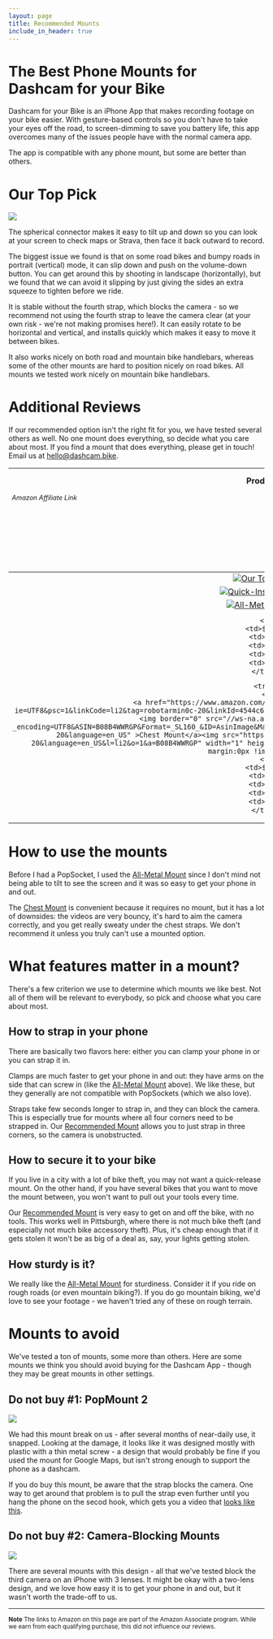 ```yaml
---
layout: page
title: Recommended Mounts
include_in_header: true
---
```


# The Best Phone Mounts for Dashcam for your Bike
Dashcam for your Bike is an iPhone App that makes recording footage on your bike easier.
With gesture-based controls so you don't have to take your eyes off the road, to screen-dimming to save you battery life, this app overcomes many of the issues people have with the normal camera app.

The app is compatible with any phone mount, but some are better than others.

# Our Top Pick

<a href="https://www.amazon.com/gp/product/B079Z1CH9B/ref=as_li_ss_il?ie=UTF8&psc=1&linkCode=li3&tag=robotarmin0c-20&linkId=d3b488df028cb3f0f7c5f76378b37deb&language=en_US" target="_blank"><img border="0" src="//ws-na.amazon-adsystem.com/widgets/q?_encoding=UTF8&ASIN=B079Z1CH9B&Format=_SL250_&ID=AsinImage&MarketPlace=US&ServiceVersion=20070822&WS=1&tag=robotarmin0c-20&language=en_US" ></a><img src="https://ir-na.amazon-adsystem.com/e/ir?t=robotarmin0c-20&language=en_US&l=li3&o=1&a=B079Z1CH9B" width="1" height="1" border="0" alt="" style="border:none !important; margin:0px !important;" />

The spherical connector  makes it easy to tilt up and down so you can look at your screen to check maps or Strava, then face it back outward to record.

The biggest issue we found is that on some road bikes and bumpy roads in portrait (vertical) mode, it can slip down and push on the volume-down button.
You can get around this by shooting in landscape (horizontally), but we found that we can avoid it slipping by just giving the sides an extra squeeze to tighten before we ride.

It is stable without the fourth strap, which blocks the camera - so we recommend not using the fourth strap to leave the camera clear (at your own risk - we're not making promises here!).
It can easily rotate to be horizontal and vertical, and installs quickly which makes it easy to move it between bikes.

It also works nicely on both road and mountain bike handlebars, whereas some of the other mounts are hard to position nicely on road bikes.
All mounts we tested work nicely on mountain bike handlebars.


# Additional Reviews

If our recommended option isn't the right fit for you, we have tested several others as well.
No one mount does everything, so decide what you care about most.
If you find a mount that does everything, please get in touch! Email us at hello@dashcam.bike.

<table style="text-align:center">
    <colgroup>
    <col width="25%" />
    <col width="15%" />
    <col width="15%" />
    <col width="15%" />
    <col width="15%" />
    <col width="15%" />
    </colgroup>
  <thead>
    <tr class="header">
        <th>Product</th>
        <th>Cost</th>
        <th>Tilts</th>
        <th>Strap-free</th>
        <th>Quick-Mount</th>
        <th>Popsocket?</th>
    </tr>
    <tr style="text-align: left; font-size: .8em; font-style: italic; vertical-align: top">
        <td>Amazon Affiliate Link</td>
        <td>Approximate cost, as of October 2020</td>
        <td>Swivels to let you look at your phone, then face it forward again</td>
        <td>Straps can partially block the camera</td>
        <td>Can the phone be attached in under 2 seconds?</td>
        <td>Is it compatible with a Popsocket?</td>
    </tr>
  </thead>
  <tbody>
    <tr>
        <td>
            <a href="https://www.amazon.com/gp/product/B079Z1CH9B/ref=as_li_ss_il?ie=UTF8&psc=1&linkCode=li2&tag=robotarmin0c-20&linkId=0d6c505ada2eb40ca9dfab1d2ce5417a&language=en_US" target="_blank"><img border="0" src="//ws-na.amazon-adsystem.com/widgets/q?_encoding=UTF8&ASIN=B079Z1CH9B&Format=_SL160_&ID=AsinImage&MarketPlace=US&ServiceVersion=20070822&WS=1&tag=robotarmin0c-20&language=en_US" >Our Top Pick</a><img src="https://ir-na.amazon-adsystem.com/e/ir?t=robotarmin0c-20&language=en_US&l=li2&o=1&a=B079Z1CH9B" width="1" height="1" border="0" alt="" style="border:none !important; margin:0px !important;" />
        </td>
        <td>$15</td>
        <td>✅</td>
        <td>✅</td>
        <td>❌</td>
        <td>✅</td>
    </tr>
    <tr>
        <td>
            <a href="https://www.amazon.com/visnfa-Adjustable-Universal-Accessories-Smartphones/dp/B08TWMZFR8/ref=as_li_ss_il?pd_rd_w=kzQ1l&pf_rd_p=eb19c5b7-e15e-4646-8a38-bda700402de6&pf_rd_r=6EYMBHBWZVW24GQWWEYY&pd_rd_r=5118b3e4-0d36-416a-8c41-8a02c7c0418a&pd_rd_wg=iuvZV&pd_rd_i=B08TWMZFR8&psc=1&linkCode=li2&tag=robotarmin0c-20&linkId=1cf4b86caeeaf81d0505d572fa8bb8d4&language=en_US" target="_blank"><img border="0" src="//ws-na.amazon-adsystem.com/widgets/q?_encoding=UTF8&ASIN=B08TWMZFR8&Format=_SL160_&ID=AsinImage&MarketPlace=US&ServiceVersion=20070822&WS=1&tag=robotarmin0c-20&language=en_US" >Quick-Insert Mount</a><img src="https://ir-na.amazon-adsystem.com/e/ir?t=robotarmin0c-20&language=en_US&l=li2&o=1&a=B08TWMZFR8" width="1" height="1" border="0" alt="" style="border:none !important; margin:0px !important;" />
        </td>
        <td>$13</td>
        <td>✅</td>
        <td>✅</td>
        <td>✅</td>
        <td>❌</td>
    </tr>
    <tr>
        <td>
            <a href="https://www.amazon.com/GUB-Motorcycle-Aluminum-Rotation-Adjustable/dp/B07GKT8FBZ/ref=as_li_ss_il?_encoding=UTF8&pd_rd_w=WExxg&pf_rd_p=8b894231-4b84-44da-9446-c27cf0e8abc2&pf_rd_r=7S1SWGQFBXTEPWW6EA5G&pd_rd_r=138ae756-baa5-4b60-8632-c877df877f25&pd_rd_wg=ay0Gv&ref_=nav_youraccount_switchacct&linkCode=li2&tag=robotarmin0c-20&linkId=5b70f71a6ec74f1b2eb5f659cf6b5e1d&language=en_US" target="_blank"><img border="0" src="//ws-na.amazon-adsystem.com/widgets/q?_encoding=UTF8&ASIN=B07GKT8FBZ&Format=_SL160_&ID=AsinImage&MarketPlace=US&ServiceVersion=20070822&WS=1&tag=robotarmin0c-20&language=en_US" >All-Metal Mount</a><img src="https://ir-na.amazon-adsystem.com/e/ir?t=robotarmin0c-20&language=en_US&l=li2&o=1&a=B07GKT8FBZ" width="1" height="1" border="0" alt="" style="border:none !important; margin:0px !important;" />
            
        </td>
        <td>$20</td>
        <td>❌</td>
        <td>✅</td>
        <td>❌</td>
        <td>❌</td>
    </tr>
<!--
    <tr>
        <td>
            <a href="https://www.amazon.com/PopSockets-PopMount-Ride-Scooter-Bicycle/dp/B08P4XJVPL/ref=as_li_ss_il?dchild=1&keywords=pop+mount+2+bike&qid=1633807572&sr=8-1&linkCode=li2&tag=robotarmin0c-20&linkId=687a8bac46954f6a2c12754cb694a5f3&language=en_US" target="_blank"><img border="0" src="//ws-na.amazon-adsystem.com/widgets/q?_encoding=UTF8&ASIN=B08P4XJVPL&Format=_SL160_&ID=AsinImage&MarketPlace=US&ServiceVersion=20070822&WS=1&tag=robotarmin0c-20&language=en_US" >PopMount 2 Ride</a><img src="https://ir-na.amazon-adsystem.com/e/ir?t=robotarmin0c-20&language=en_US&l=li2&o=1&a=B08P4XJVPL" width="1" height="1" border="0" alt="" style="border:none !important; margin:0px !important;" />
            
        </td>
        <td>$25</td>
        <td>✅</td>
        <td>❌</td>
        <td>✅</td>
        <td>✅</td>
    </tr>
-->
    <tr>
        <td>
            <a href="https://www.amazon.com/gp/product/B08B4WWRGP/ref=as_li_ss_il?ie=UTF8&psc=1&linkCode=li2&tag=robotarmin0c-20&linkId=4544c6f053d7b0f7926a6612be5e168f&language=en_US" target="_blank"><img border="0" src="//ws-na.amazon-adsystem.com/widgets/q?_encoding=UTF8&ASIN=B08B4WWRGP&Format=_SL160_&ID=AsinImage&MarketPlace=US&ServiceVersion=20070822&WS=1&tag=robotarmin0c-20&language=en_US" >Chest Mount</a><img src="https://ir-na.amazon-adsystem.com/e/ir?t=robotarmin0c-20&language=en_US&l=li2&o=1&a=B08B4WWRGP" width="1" height="1" border="0" alt="" style="border:none !important; margin:0px !important;" />
        </td>
        <td>$15</td>
        <td>❌</td>
        <td>✅</td>
        <td>✅</td>
        <td>✅</td>
    </tr>
  </tbody>
</table>

# How to use the mounts

Before I had a PopSocket, I used the [All-Metal Mount](https://www.amazon.com/GUB-Motorcycle-Aluminum-Rotation-Adjustable/dp/B07GKT8FBZ/ref=as_li_ss_il?_encoding=UTF8&pd_rd_w=WExxg&pf_rd_p=8b894231-4b84-44da-9446-c27cf0e8abc2&pf_rd_r=7S1SWGQFBXTEPWW6EA5G&pd_rd_r=138ae756-baa5-4b60-8632-c877df877f25&pd_rd_wg=ay0Gv&ref_=nav_youraccount_switchacct&linkCode=li2&tag=robotarmin0c-20&linkId=5b70f71a6ec74f1b2eb5f659cf6b5e1d&language=en_US) since I don't mind not being able to tilt to see the screen and it was so easy to get your phone in and out.

The [Chest Mount](https://www.amazon.com/gp/product/B08B4WWRGP/ref=as_li_ss_il?ie=UTF8&psc=1&linkCode=li2&tag=robotarmin0c-20&linkId=4544c6f053d7b0f7926a6612be5e168f&language=en_US) is convenient because it requires no mount, but it has a lot of downsides: the videos are very bouncy, it's hard to aim the camera correctly, and you get really sweaty under the chest straps. We don't recommend it unless you truly can't use a mounted option.


# What features matter in a mount?

There's a few criterion we use to determine which mounts we like best. Not all of them will be relevant to everybody, so pick and choose what you care about most.

## How to strap in your phone
There are basically two flavors here: either you can clamp your phone in or you can strap it in.

Clamps are much faster to get your phone in and out: they have arms on the side that can screw in (like the [All-Metal Mount](https://www.amazon.com/GUB-Motorcycle-Aluminum-Rotation-Adjustable/dp/B07GKT8FBZ/ref=as_li_ss_il?_encoding=UTF8&pd_rd_w=WExxg&pf_rd_p=8b894231-4b84-44da-9446-c27cf0e8abc2&pf_rd_r=7S1SWGQFBXTEPWW6EA5G&pd_rd_r=138ae756-baa5-4b60-8632-c877df877f25&pd_rd_wg=ay0Gv&ref_=nav_youraccount_switchacct&linkCode=li2&tag=robotarmin0c-20&linkId=5b70f71a6ec74f1b2eb5f659cf6b5e1d&language=en_US) above).
We like these, but they generally are not compatible with PopSockets (which we also love).

Straps take few seconds longer to strap in, and they can block the camera.
This is especially true for mounts where all four corners need to be strapped in.
Our [Recommended Mount](https://www.amazon.com/gp/product/B079Z1CH9B/ref=as_li_ss_il?ie=UTF8&psc=1&linkCode=li2&tag=robotarmin0c-20&linkId=0d6c505ada2eb40ca9dfab1d2ce5417a&language=en_US) allows you to just strap in three corners, so the camera is unobstructed.

## How to secure it to your bike
If you live in a city with a lot of bike theft, you may not want a quick-release mount.
On the other hand, if you have several bikes that you want to move the mount between, you won't want to pull out your tools every time.

Our [Recommended Mount](https://www.amazon.com/gp/product/B079Z1CH9B/ref=as_li_ss_il?ie=UTF8&psc=1&linkCode=li2&tag=robotarmin0c-20&linkId=0d6c505ada2eb40ca9dfab1d2ce5417a&language=en_US) is very easy to get on and off the bike, with no tools.
This works well in Pittsburgh, where there is not much bike theft (and especially not much bike accessory theft).
Plus, it's cheap enough that if it gets stolen it won't be as big of a deal as, say, your lights getting stolen.


## How sturdy is it?
We really like the [All-Metal Mount](https://www.amazon.com/GUB-Motorcycle-Aluminum-Rotation-Adjustable/dp/B07GKT8FBZ/ref=as_li_ss_il?_encoding=UTF8&pd_rd_w=WExxg&pf_rd_p=8b894231-4b84-44da-9446-c27cf0e8abc2&pf_rd_r=7S1SWGQFBXTEPWW6EA5G&pd_rd_r=138ae756-baa5-4b60-8632-c877df877f25&pd_rd_wg=ay0Gv&ref_=nav_youraccount_switchacct&linkCode=li2&tag=robotarmin0c-20&linkId=5b70f71a6ec74f1b2eb5f659cf6b5e1d&language=en_US) for sturdiness. Consider it if you ride on rough roads (or even mountain biking?).
If you do go mountain biking, we'd love to see your footage - we haven't tried any of these on rough terrain.


# Mounts to avoid

We've tested a ton of mounts, some more than others. Here are some mounts we think you should avoid buying for the Dashcam App - though they may be great mounts in other settings.

## Do not buy #1: PopMount 2
<a href="https://www.amazon.com/PopSockets-PopMount-Ride-Scooter-Bicycle/dp/B08P4XJVPL/ref=as_li_ss_il?dchild=1&keywords=pop+mount+2+bike&qid=1633807572&sr=8-1&linkCode=li2&tag=robotarmin0c-20&linkId=687a8bac46954f6a2c12754cb694a5f3&language=en_US" target="_blank"><img border="0" src="//ws-na.amazon-adsystem.com/widgets/q?_encoding=UTF8&ASIN=B08P4XJVPL&Format=_SL160_&ID=AsinImage&MarketPlace=US&ServiceVersion=20070822&WS=1&tag=robotarmin0c-20&language=en_US" ></a><img src="https://ir-na.amazon-adsystem.com/e/ir?t=robotarmin0c-20&language=en_US&l=li2&o=1&a=B08P4XJVPL" width="1" height="1" border="0" alt="" style="border:none !important; margin:0px !important;" />

We had this mount break on us - after several months of near-daily use, it snapped.
Looking at the damage, it looks like it was designed mostly with plastic with a thin metal screw - a design that would probably be fine if you used the mount for Google Maps, but isn't strong enough to support the phone as a dashcam.

If you do buy this mount, be aware that the strap blocks the camera.
One way to get around that problem is to pull the strap even further until you hang the phone on the secod hook, which gets you a video that [looks like this](https://twitter.com/DashcamBike/status/1448636353948880900?s=20).


## Do not buy #2: Camera-Blocking Mounts
<a href="https://www.amazon.com/Motorcycle-Bicycle-Handlebar-Universal-Adjustable/dp/B098R19S3X/ref=as_li_ss_il?keywords=Motorcycle+Phone+Mount+Holder+Bike+Phone+Mount+Cell+Phone+Mount+Holder+for+Bike+Bicycle+Sport+Road+Bike+Handlebar+Universal+360+Adjustable+for+iPhone+12+11+xr+Pro+Max+All+Phones&qid=1636673275&qsid=131-2770754-2039666&sr=8-3&sres=B098R19S3X,B07M7TK3NJ,B01LWDCSIZ,B08R8MZYMH,B085DMV7XD,B08ZSPW3NF,B07GKT8FBZ,B089SHV1JH,B087CKZT2C,B01ICAI44S,B07PVMV49J,B08ZSNZ681,B075WPLYGM,B075WFRSVF,B015UIPMH2,B07S8G7NK1&srpt=PORTABLE_ELECTRONIC_DEVICE_MOUNT&linkCode=li2&tag=robotarmin0c-20&linkId=5591e35fffbf1f669f0f50647862f62a&language=en_US" target="_blank"><img border="0" src="//ws-na.amazon-adsystem.com/widgets/q?_encoding=UTF8&ASIN=B098R19S3X&Format=_SL160_&ID=AsinImage&MarketPlace=US&ServiceVersion=20070822&WS=1&tag=robotarmin0c-20&language=en_US" ></a><img src="https://ir-na.amazon-adsystem.com/e/ir?t=robotarmin0c-20&language=en_US&l=li2&o=1&a=B098R19S3X" width="1" height="1" border="0" alt="" style="border:none !important; margin:0px !important;" />

There are several mounts with this design - all that we've tested block the third camera on an iPhone with 3 lenses.
It might be okay with a two-lens design, and we love how easy it is to get your phone in and out, but it wasn't worth the trade-off to us.

<hr/>
<small>
<b>Note</b>
The links to Amazon on this page are part of the Amazon Associate program.
While we earn from each qualifying purchase, this did not influence our reviews.
</small>
